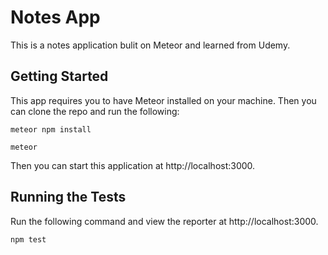 # Notes App

This is a notes application bulit on Meteor and learned from Udemy.

## Getting Started

This app requires you to have Meteor installed on your machine. Then you can clone the repo and run the following:

```
meteor npm install
```

```
meteor
```

Then you can start this application at http://localhost:3000.

## Running the Tests

Run the following command and view the reporter at http://localhost:3000.

```
npm test
```
